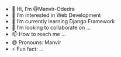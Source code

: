 - 👋 Hi, I’m @Manvir-Odedra
- 👀 I’m interested in Web Development
- 🌱 I’m currently learning Django Framework
- 💞️ I’m looking to collaborate on ...
- 📫 How to reach me ...
- 😄 Pronouns: Manvir
- ⚡ Fun fact: ...

<!---
Manvir-Odedra/Manvir-Odedra is a ✨ special ✨ repository because its `README.md` (this file) appears on your GitHub profile.
You can click the Preview link to take a look at your changes.
--->
